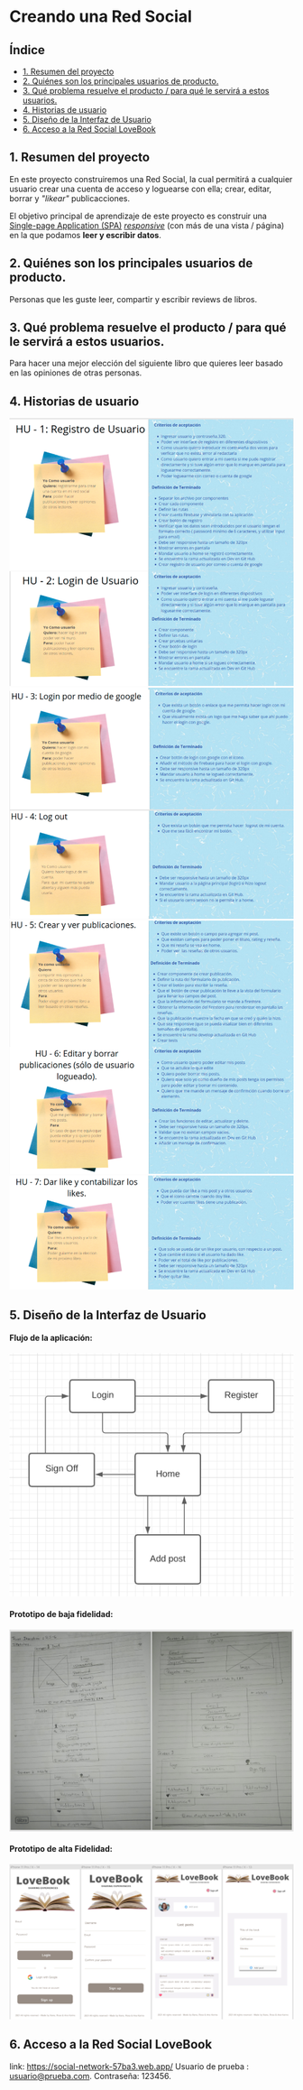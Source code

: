 # Creando una Red Social

## Índice

* [1. Resumen del proyecto](#1-resumen-del-proyecto)
* [2. Quiénes son los principales usuarios de producto.](#2-Quiénes-son-los-principales-usuarios-de-producto)
* [3. Qué problema resuelve el producto / para qué le servirá a estos usuarios.](#3-Qué-problema-resuelve-el-producto-/-para-qué-le-servirá-a-estos-usuarios.)
* [4. Historias de usuario](#4-historias-de-usuario)
* [5. Diseño de la Interfaz de Usuario ](#4-diseño-de-la-interfaz-de-usuario)
* [6. Acceso a la Red Social LoveBook ](#4-acceso-a-la-red-social-lovebook)

## 1. Resumen del proyecto

En este proyecto construiremos una Red Social, la cual permitirá a cualquier usuario crear una cuenta de
acceso y loguearse con ella; crear, editar, borrar y _"likear"_ publicacciones.
 
El objetivo principal de aprendizaje de este proyecto es construir una
[Single-page Application (SPA)](https://es.wikipedia.org/wiki/Single-page_application)
[_responsive_](https://curriculum.laboratoria.la/es/topics/css/02-responsive) (con más de una vista / página)
en la que podamos **leer y escribir datos**.

## 2. Quiénes son los principales usuarios de producto.
  Personas que les guste leer, compartir y escribir reviews de libros.  
## 3. Qué problema resuelve el producto / para qué le servirá a estos usuarios.
  Para hacer una mejor elección del siguiente libro que quieres leer basado en las opiniones de otras personas. 
## 4. Historias de usuario

<img  src= "src/img/HU1y2.png">
<img  src= "src/img/HU3y4.png">
<img  src= "src/img/HU5y6.png">
<img  src= "src/img/HU7.png">

## 5. Diseño de la Interfaz de Usuario 
#### Flujo de la aplicación:
<img  src= "src/img/diagramasegundaiteracion.png" ><br>

#### Prototipo de baja fidelidad:

<img  src= "src/img/prototypeBF.png">

#### Prototipo de alta Fidelidad:
<img  src= "src/img/prototypesmobileAF.png">

## 6. Acceso a la Red Social LoveBook

link: https://social-network-57ba3.web.app/
Usuario de prueba : usuario@prueba.com.
Contraseña: 123456.




